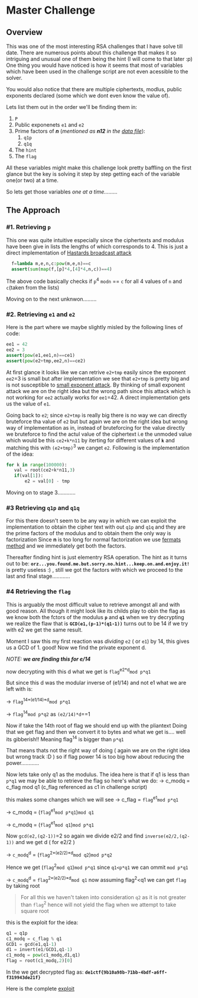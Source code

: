 # Master Challenge
## Overview 
This was one of the most interesting RSA challenges that I have solve till date. There are numerous points about this challenge that makes it so intriguing and unusual one of them being the hint (I will come to that later :p)  
One thing you would have noticed is how it seems that most of variables which have been used in the challenge script are not even acessible to the solver.

You would also notice that there are multiple ciphertexts, modlus, public exponents declared (some which we dont even know the value of). 

Lets list them out in the order we'll be finding them in:
1. ```P```
1. Public exponenets ```e1``` and ```e2```
1. Prime factors of ***n*** (*mentioned as **n12** in the [data file](https://github.com/Vishvesh-rao/CTF-Writeups/blob/master/Master%20challenge/data.py)*):
   1. ```q1p```
   1. ```q1q```
1. The ```hint``` 
1. The ```flag```

All these variables might make this challenge look pretty baffling on the first glance but the key is solving it step by step getting each of the variable one(or two) at a time.

So lets get those variables *one at a time.........*

## The Approach
###  #1. Retrieving **```p```**

This one was quite intuitive especially since the ciphertexts and modulus have been give in lists the lengths
of which corresponds to 4.
This is just a direct implementation of [Hastards broadcast attack](https://bitsdeep.com/posts/attacking-rsa-for-fun-and-ctf-points-part-2/)

```python
  f=lambda m,e,n,c:pow(m,e,n)==c
  assert(sum(map(f,[p]*4,[4]*4,n,c))==4)
```
The above code basically checks if `p`<sup>4</sup> `modn` == ```c``` for all 4 values of ```n``` and ```c```(taken from the lists) 

Moving on to the next unknwon.........

### #2. Retrieving **```e1```** and **```e2```**
Here is the part where we maybe slightly misled by the following lines of code:
```python
ee1 = 42
ee2 = 3
assert(pow(e1,ee1,n)==ce1)
assert(pow(e2+tmp,ee2,n)==ce2)
```
At first glance it looks like we can retrive ```e2+tmp``` easily since the exponent ```ee2```=3 is small but after implementation we see that ```e2+tmp``` is pretty big and is not susceptible to [small exponent attack](https://bitsdeep.com/posts/attacking-rsa-for-fun-and-ctf-points-part-2/).
By thinking of small exponent attack we are on the right idea but the wrong path since this attack which is not working for ```ee2``` actually works for ```ee1```=42. A direct implementation gets us the value of ```e1```.
 
Going back to ```e2```; since ```e2+tmp``` is really big there is no way we can directly bruteforce tha value of ```e2``` but
but again we are on the right idea but wrong way of implementation as in, instead of bruteforcing for the value directly we   bruteforce to find the actul value of the ciphertext i.e the unmoded value which would be this ```ce2+k*n11``` by iterting for different values of **```k```** and matching this with ```(e2+tmp)```<sup>3</sup> we canget ```e2```. Following is the implementation of the idea: 
 ```python
 for k in range(100000):
	val = root(ce2+k*n11,3)
	if(val[1]):
		e2 = val[0] - tmp
```
Moving on to stage 3............

### #3 Retrieving **```q1p```** and **```q1q```**

For this there doesn't seem to be any way in which we can exploit the implementation to obtain the cipher text with out
```q1p``` and ```q1q``` and they are the prime factors of the modulus and to obtain them the only way is factorization
Since **n** is too long for normal factorization we use [fermats method](https://bitsdeep.com/posts/attacking-rsa-for-fun-and-ctf-points-part-2/) and we immediately get both the factors.

Thereafter finding hint is just elementry RSA operation.
The hint as it turns out to be: 
**```orz...you.found.me.but.sorry.no.hint...keep.on.and.enjoy.it!```**
is pretty useless :) , still we got the factors with which we proceed to the last and final stage............

### #4 Retrieving the **```flag```**
This is arguably the most difficult value to retrieve amongst all and with good reason.
All though it might look like its childs play to obin the flag as we know both the fctors of the modulus **```p```** and **```q1```** when we try decrypting we realize the flaw that is **`GCD(e1,(p-1)*(q1-1))`** turns out to be 14 if we try with e2 we
get the same result.

Moment I saw this my first reaction was _dividing_ `e2` ( or `e1`) by 14, this gives us a GCD of 1. good! 
Now we find the private exponent d. 
 
*NOTE: **we are finding this for e/14***

now decrypting with this d what we get is `flag`<sup>e2*d</sup>`mod p*q1`

But since this d was the modular inverse of (e1/14) and not e1 what we are left with is:

-> `flag`<sup>14*(e1/14)*d</sup>`mod p*q1`

-> `flag`<sup>14</sup>`mod p*q2` as `(e2/14)*d`==1

Now if take the 14th root of flag we should end up with the pliantext
Doing that we get flag and then we convert it to bytes and what we get is.... well its gibberish!! Meaning flag<sup>14</sup>
is bigger than `p*q1`

That means thats not the right way of doing ( again we are on the right idea but wrong track :D )
so if flag power 14 is too big how about reducing the power............

Now lets take only q1 as the modulus. The idea here is that if q1 is less than `p*q1` we may be able to retrieve the flag
so here's what we do:
-> c_modq = c_flag mod q1  (c_flag referenced as c1 in challenge script)

this makes some changes which we will see
-> c_flag = `flag`<sup>e1</sup>`mod p*q1`

-> c_modq = (`flag`<sup>e1</sup>`mod p*q1`)`mod q1`

-> c_modq = (`flag`<sup>e1</sup>`mod q1`)`mod p*q1`

Now `gcd(e2,(q2-1))`=2
so again we divide e2/2 and find `inverse(e2/2,(q2-1))` and we get d ( for e2/2 )

-> `c_modq`<sup>d</sup> = (`flag`<sup>2*(e2/2)*d</sup>`mod q2`)`mod p*q2`

Hence we get (`flag`<sup>2</sup>`mod q1`)`mod p*q1`
since `q1<p*q1` we can ommit `mod p*q1`

-> `c_modq`<sup>d</sup> = `flag`<sup>2*(e2/2)*d</sup>`mod q1`
now assuming flag<sup>2</sup><q1 we can get `flag` by taking root


> For all this we haven't taken into consideration `q2` as it is not greater than `flag`<sup>2</sup>
hence will not yield the flag when we attempt to take square root

this is the exploit for the idea:
```python
q1 = q1p
c1_modq = c_flag % q1
GCD1 = gcd(e1,q1-1)
d1 = invert(e1/GCD1,q1-1)
c1_modq = pow(c1_modq,d1,q1)
flag = root(c1_modq,2)[0]
```
In the we get decrypted flag as: **`de1ctf{9b10a98b-71bb-4bdf-a6ff-f319943de21f}`**

Here is the complete [exploit](https://github.com/Vishvesh-rao/CTF-Writeups/blob/master/Master%20challenge/exploit.py)

